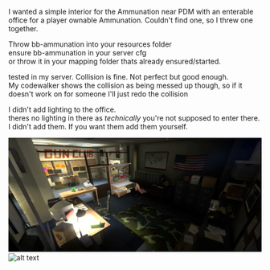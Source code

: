 I wanted a simple interior for the Ammunation near PDM with an enterable office for a player ownable Ammunation. Couldn't find one, so I threw one together.<br />

Throw bb-ammunation into your resources folder<br />
ensure bb-ammunation in your server cfg<br />
or throw it in your mapping folder thats already ensured/started.<br />

tested in my server. Collision is fine. Not perfect but good enough.<br />
My codewalker shows the collision as being messed up though, so if it doesn't work on for someone I'll just redo the collision<br />

I didn't add lighting to the office. <br />
theres no lighting in there as _technically_ you're not supposed to enter there.<br />
I didn't add them. If you want them add them yourself.<br />


![alt text](https://github.com/Bimby-Boi/bb-ammunation/blob/main/bbammu1.png?raw=true)
![alt text](https://github.com/Bimby-Boi/bb-ammunation/blob/main/bbammu2.png?raw=true)
